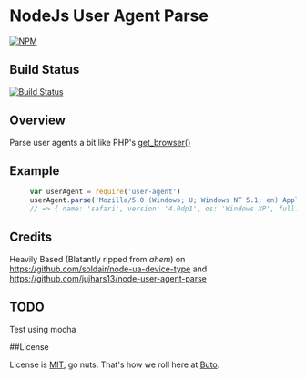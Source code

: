 # NodeJs User Agent Parse

[![NPM](https://nodei.co/npm/user-agent-parse.png?downloads=true)](https://nodei.co/npm/user-agent-parse/)

## Build Status
[![Build Status](https://travis-ci.org/jujhars13/node-user-agent-patse.png?branch=master)](https://travis-ci.org/jujhars13/node-user-agent-parse)


## Overview

Parse user agents a bit like PHP's [get_browser()](http://php.net/manual/en/function.get-browser.php)

## Example
```javascript
     var userAgent = require('user-agent')
     userAgent.parse('Mozilla/5.0 (Windows; U; Windows NT 5.1; en) AppleWebKit/526.9 (KHTML, like Gecko) Version/4.0dp1 Safari/526.8')
     // => { name: 'safari', version: '4.0dp1', os: 'Windows XP', full: '... same string as above ...', device_type:'desktop' }
```
## Credits

Heavily Based (Blatantly ripped from *ahem*) on https://github.com/soldair/node-ua-device-type and https://github.com/jujhars13/node-user-agent-parse

## TODO
Test using mocha

##License

License is [MIT](http://opensource.org/licenses/mit-license.php), go nuts. That's how we roll here at [Buto](http://get.buto.tv).

